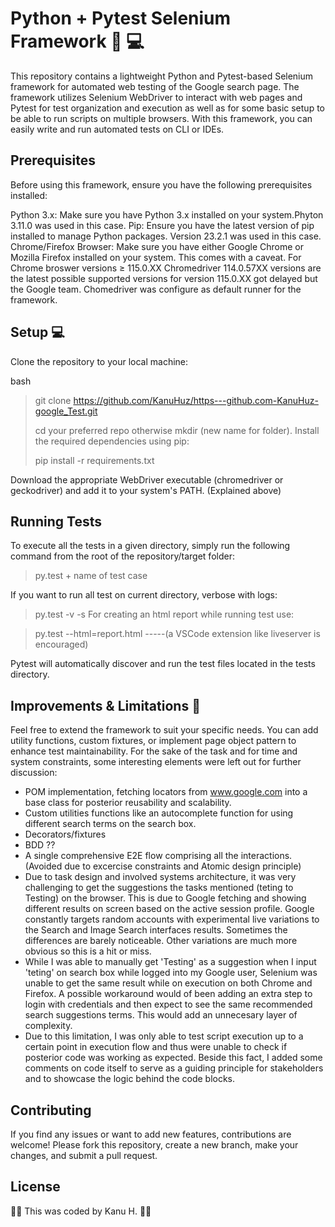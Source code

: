 # Python + Pytest Selenium Framework :snake: :computer:
This repository contains a lightweight Python and Pytest-based Selenium framework for automated web testing of the Google search page. The framework utilizes Selenium WebDriver to interact with web pages and Pytest for test organization and execution as well as for some basic setup to be able to run scripts on multiple browsers. With this framework, you can easily write and run automated tests on CLI or IDEs.  

## Prerequisites
Before using this framework, ensure you have the following prerequisites installed:

Python 3.x: Make sure you have Python 3.x installed on your system.Phyton 3.11.0 was used in this case.
Pip: Ensure you have the latest version of pip installed to manage Python packages. Version 23.2.1 was used in this case.
Chrome/Firefox Browser: Make sure you have either Google Chrome or Mozilla Firefox installed on your system. This comes with a caveat. For Chrome broswer versions ≥ 115.0.XX Chromedriver 114.0.57XX versions are the latest possible supported versions for version 115.0.XX got delayed but the Google team. Chomedriver was configure as default runner for the framework. 

## Setup :computer:
Clone the repository to your local machine:

bash
> git clone https://github.com/KanuHuz/https---github.com-KanuHuz-google_Test.git
> 
> cd your preferred repo otherwise mkdir (new name for folder).
> Install the required dependencies using pip:
> 
>pip install -r requirements.txt
> 
Download the appropriate WebDriver executable (chromedriver or geckodriver) and add it to your system's PATH. (Explained above)

## Running Tests
To execute all the tests in a given directory, simply run the following command from the root of the repository/target folder:
> py.test + name of test case

If you want to run all test on current directory, verbose with logs:

> py.test -v -s
For creating an html report while running test use:

> py.test --html=report.html   -----(a VSCode extension like liveserver is encouraged)

Pytest will automatically discover and run the test files located in the tests directory.

## Improvements & Limitations :children_crossing:
Feel free to extend the framework to suit your specific needs. You can add utility functions, custom fixtures, or implement page object pattern to enhance test maintainability. For the sake of the task and for time and system constraints, some interesting elements were left out for further discussion:
* POM implementation, fetching locators from www.google.com into a base class for posterior reusability and scalability.
* Custom utilities functions like an autocomplete function for using different search terms on the search box.
* Decorators/fixtures
* BDD ??
* A single comprehensive E2E flow comprising all the interactions. (Avoided due to excercise constraints and Atomic design principle)
* Due to task design and involved systems architecture, it was very challenging to get the suggestions the tasks mentioned (teting to Testing) on the browser. This is due to Google fetching and showing different results on screen based on the active session profile. Google constantly targets random accounts with experimental live variations to the Search and Image Search interfaces results. Sometimes the differences are barely noticeable. Other variations are much more obvious so this is a hit or miss. 
* While I was able to manually get 'Testing' as a suggestion when I input 'teting' on search box while logged into my Google user, Selenium was unable to get the same result while on execution on both Chrome and Firefox. A possible workaround would of been adding an extra step to login with credentials and then expect to see the same recommended search suggestions terms. This would add an unnecesary layer of complexity. 
* Due to this limitation, I was only able to test script execution up to a certain point in execution flow and thus were unable to check if posterior code was working as expected. Beside this fact, I added some comments on code itself to serve as a guiding principle for stakeholders and to showcase the logic behind the code blocks. 

## Contributing
If you find any issues or want to add new features, contributions are welcome! Please fork this repository, create a new branch, make your changes, and submit a pull request.

## License
:mage_man: This was coded by Kanu H. :mage_man:
